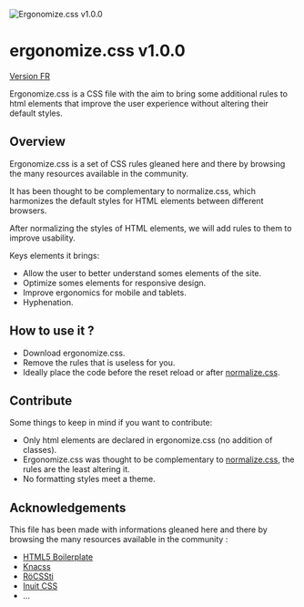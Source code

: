 ![Ergonomize.css v1.0.0](http://effeiloweb.fr/ergonomize.css/ergonomizecss.png)

# ergonomize.css v1.0.0

[Version FR](https://github.com/Effeilo/ergonomize.css/blob/master/README-FR.md)

Ergonomize.css is a CSS file with the aim to bring some additional rules to html elements that improve the user experience without altering their default styles.

## Overview

Ergonomize.css is a set of CSS rules gleaned here and there by browsing the many resources available in the community.

It has been thought to be complementary to normalize.css, which harmonizes the default styles for HTML elements between different browsers.

After normalizing the styles of HTML elements, we will add rules to them to improve usability.

Keys elements it brings:

* Allow the user to better understand somes elements of the site.
* Optimize somes elements for responsive design.
* Improve ergonomics for mobile and tablets.
* Hyphenation.

## How to use it ?

* Download ergonomize.css.
* Remove the rules that is useless for you.
* Ideally place the code before the reset reload or after [normalize.css](http://necolas.github.io/normalize.css/).

## Contribute

Some things to keep in mind if you want to contribute:

* Only html elements are declared in ergonomize.css (no addition of classes).
* Ergonomize.css was thought to be complementary to [normalize.css](http://necolas.github.io/normalize.css/), the rules are the least altering it.
* No formatting styles meet a theme.

## Acknowledgements

This file has been made with informations gleaned here and there by browsing the many resources available in the community :

* [HTML5 Boilerplate](https://html5boilerplate.com/)
* [Knacss](http://www.knacss.com/)
* [RöCSSti](http://rocssti.net/)
* [Inuit CSS](https://github.com/inuitcss)
* ...